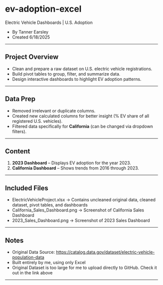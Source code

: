 # ev-adoption-excel
Electric Vehicle Dashboards | U.S. Adoption
- By Tanner Earsley
- Created 6/18/2025
  
--- 

## Project Overview
- Clean and prepare a raw dataset on U.S. electric vehicle registrations.
- Build pivot tables to group, filter, and summarize data.
- Design interactive dashboards to highlight EV adoption patterns.

---

## Data Prep
- Removed irrelevant or duplicate columns.
- Created new calculated columns for better insight (% EV share of all registered U.S. vehicles).
- Filtered data specifically for **California** (can be changed via dropdown filters).

---

## Content
1. **2023 Dashboard** – Displays EV adoption for the year 2023.
2. **California Dashboard** – Shows trends from 2016 through 2023.

---

## Included Files
- ElectricVehicleProject.xlsx → Contains uncleaned original data, cleaned dataset, pivot tables, and dashboards
- California_Sales_Dashboard.png → Screenshot of California Sales Dashboard
- 2023_Sales_Dashboard.png → Screenshot of 2023 Sales Dashboard

---

## Notes
- Original Data Source: https://catalog.data.gov/dataset/electric-vehicle-population-data
- Built entirely by me, using only Excel
- Original Dataset is too large for me to upload directly to GitHub. Check it out in the link above

---
